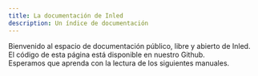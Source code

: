 ```yaml
---
title: La documentación de Inled
description: Un índice de documentación
---
```


Bienvenido al espacio de documentación público, libre y abierto de Inled.  
El código de esta página está disponible en nuestro Github.  
Esperamos que aprenda con la lectura de los siguientes manuales.
